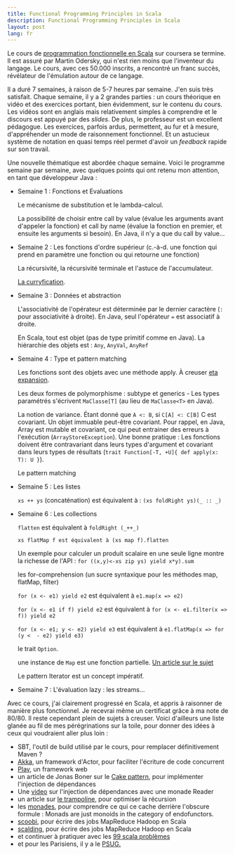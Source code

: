 ```yaml
---
title: Functional Programming Principles in Scala
description: Functional Programming Principles in Scala
layout: post
lang: fr
---
```

Le cours de [programmation fonctionnelle en Scala](https://www.coursera.org/course/progfun) sur
coursera se termine. Il est assuré par Martin Odersky, qui n'est rien moins que l'inventeur du
langage. Le cours, avec ces 50.000 inscrits, a rencontré un franc succès, révélateur de l'émulation
autour de ce langage.

Il a duré 7 semaines, à raison de 5-7 heures par semaine. J'en suis très satisfait. Chaque semaine,
il y a 2 grandes parties : un cours théorique en vidéo et des exercices portant, bien évidemment,
sur le contenu du cours. Les vidéos sont en anglais mais relativement simples à comprendre et le
discours est appuyé par des _slides_. De plus, le professeur est un excellent pédagogue. Les
exercices, parfois ardus, permettent, au fur et à mesure, d'appréhender un mode de raisonnement
fonctionnel. Et un astucieux système de notation en quasi temps réel permet d'avoir un _feedback_
rapide sur son travail.

Une nouvelle thématique est abordée chaque semaine. Voici le programme semaine par semaine, avec
quelques points qui ont retenu mon attention, en tant que développeur Java :

-   Semaine 1 : Fonctions et Evaluations

    Le mécanisme de substitution et le lambda-calcul.

    La possibilité de choisir entre call by value (évalue les arguments avant d'appeler la fonction)
    et call by name (évalue la fonction en premier, et ensuite les arguments si besoin). En Java, il
    n'y a que du call by value…

-   Semaine 2 : Les fonctions d'ordre supérieur (c.-à-d. une fonction qui prend en paramètre une
    fonction ou qui retourne une fonction)

    La récursivité, la récursivité terminale et l'astuce de l'accumulateur.

    [La curryfication](http://fr.wikipedia.org/wiki/Curryfication).

-   Semaine 3 : Données et abstraction

    L'associativité de l'opérateur est déterminée par le dernier caractère (`:` pour associativité à
    droite). En Java, seul l'opérateur `=` est associatif à droite.

    En Scala, tout est objet (pas de type primitif comme en Java). La hiérarchie des objets est :
    `Any`, `AnyVal`, `AnyRef`

-   Semaine 4 : Type et pattern matching

    Les fonctions sont des objets avec une méthode apply. À creuser [eta
    expansion](http://gleichmann.wordpress.com/2011/01/09/functional-scala-turning-methods-into-functions/).

    Les deux formes de polymorphisme : subtype et generics - Les types paramétrés s'écrivent
    `MaClasse[T]` (au lieu de `MaClasse<T>` en Java).

    La notion de variance. Étant donné que `A <: B`, si `C[A] <: C[B]` C est covariant. Un objet
    immuable peut-être covariant. Pour rappel, en Java, Array est mutable et covariant, ce qui peut
    entrainer des erreurs à l'exécution (`ArrayStoreException`). Une bonne pratique : Les fonctions
    doivent être contravariant dans leurs types d'argument et covariant dans leurs types de
    résultats (`trait Function[-T, +U]{ def apply(x: T): U }`).

    Le pattern matching

-   Semaine 5 : Les listes

    `xs ++ ys` (concaténation) est équivalent à : `(xs foldRight ys)(_ :: _)`

-   Semaine 6 : Les collections

    `flatten` est équivalent à `foldRight (_++_)`

    `xs flatMap f est équivalent à (xs map f).flatten`

    Un exemple pour calculer un produit scalaire en une seule ligne montre la richesse de l'API :
    `for ((x,y)<-xs zip ys) yield x*y).sum`

    les for-comprehension (un sucre syntaxique pour les méthodes map, flatMap, filter)

    `for (x <- e1) yield e2` est équivalent à `e1.map(x => e2)`

    `for (x <- e1 if f) yield e2` est équivalent à `for (x <- e1.filter(x => f)) yield e2`

    `for (x <- e1; y <- e2) yield e3` est équivalent à `e1.flatMap(x => for (y <  - e2) yield e3)`

    le trait `Option`.

    une instance de `Map` est une fonction partielle. [Un article sur le
    sujet](http://blog.bruchez.name/2011/10/scala-partial-functions-without-phd.html)

    Le pattern Iterator est un concept impératif.

-   Semaine 7 : L'évaluation lazy : les streams…

Avec ce cours, j'ai clairement progressé en Scala, et appris à raisonner de manière plus
fonctionnel. Je recevrai même un certificat grâce à ma note de 80/80. Il reste cependant plein de
sujets à creuser. Voici d'ailleurs une liste glanée au fil de mes pérégrinations sur la toile, pour
donner des idées à ceux qui voudraient aller plus loin :

-   SBT, l'outil de build utilisé par le cours, pour remplacer définitivement Maven ?
-   [Akka](http://akka.io/), un framework d'Actor, pour faciliter l'écriture de code concurrent
-   [Play](http://www.playframework.org/), un framework web
-   un article de Jonas Boner sur le [Cake
    pattern](http://jonasboner.com/real-world-scala-dependency-injection-di/), pour
    implémenter l'injection de dépendances
-   Une [video](http://www.youtube.com/watch?feature=player_embedded&v=ZasXwtTRkio) sur l'injection
    de dépendances avec une monade Reader
-   un article sur [le
    trampoline](http://blog.richdougherty.com/2009/04/tail-calls-tailrec-and-trampolines.html), pour
    optimiser la récursion
-   les [monades](http://en.wikipedia.org/wiki/Monad_%28functional_programming%29), pour comprendre
    ce qui ce cache derrière l'obscure formule : Monads are just monoids in the category of
    endofunctors.
-   [scoobi](https://github.com/NICTA/scoobi), pour écrire des jobs MapReduce Hadoop en Scala
-   [scalding](https://github.com/twitter/scalding), pour écrire des jobs MapReduce Hadoop en Scala
-   et continuer à pratiquer avec les [99 scala problèmes](http://aperiodic.net/phil/scala/s-99/)
-   et pour les Parisiens, il y a le
    [PSUG.](https://groups.google.com/forum/?fromgroups#!forum/paris-scala-user-group)

